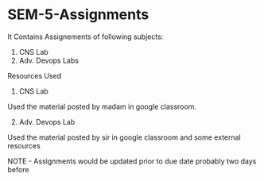 # SEM-5-Assignments

It Contains Assignements of following subjects:
1. CNS Lab
2. Adv. Devops Labs


Resources Used
1. CNS Lab 

Used the material posted by madam in google classroom.

2. Adv. Devops Lab

Used the material posted by sir in google classroom and some external resources


NOTE - Assignments would be updated prior to due date probably two days before
